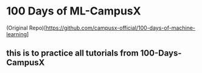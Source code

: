 # 100 Days of ML-CampusX

(Original Repo)[https://github.com/campusx-official/100-days-of-machine-learning]

## this is to practice all tutorials from 100-Days-CampusX
